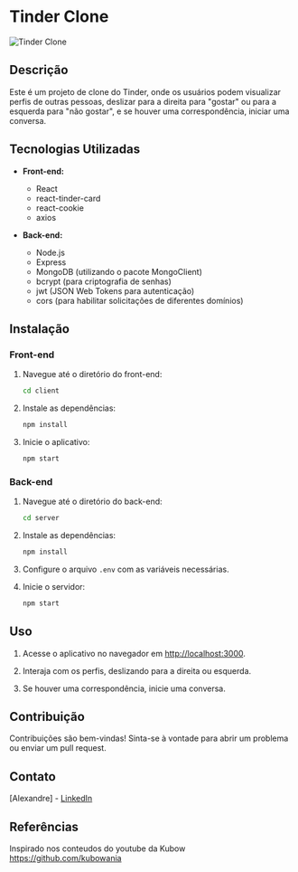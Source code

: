 # Tinder Clone

![Tinder Clone](url_da_imagem_do_seu_projeto)

## Descrição

Este é um projeto de clone do Tinder, onde os usuários podem visualizar perfis de outras pessoas, deslizar para a direita para "gostar" ou para a esquerda para "não gostar", e se houver uma correspondência, iniciar uma conversa.

## Tecnologias Utilizadas

- **Front-end:**
  - React
  - react-tinder-card
  - react-cookie
  - axios

- **Back-end:**
  - Node.js
  - Express
  - MongoDB (utilizando o pacote MongoClient)
  - bcrypt (para criptografia de senhas)
  - jwt (JSON Web Tokens para autenticação)
  - cors (para habilitar solicitações de diferentes domínios)

## Instalação

### Front-end

1. Navegue até o diretório do front-end:
    ```bash
    cd client
    ```

2. Instale as dependências:
    ```bash
    npm install
    ```

3. Inicie o aplicativo:
    ```bash
    npm start
    ```

### Back-end

1. Navegue até o diretório do back-end:
    ```bash
    cd server
    ```

2. Instale as dependências:
    ```bash
    npm install
    ```

3. Configure o arquivo `.env` com as variáveis necessárias.

4. Inicie o servidor:
    ```bash
    npm start
    ```

## Uso

1. Acesse o aplicativo no navegador em [http://localhost:3000](http://localhost:3000).

2. Interaja com os perfis, deslizando para a direita ou esquerda.

3. Se houver uma correspondência, inicie uma conversa.

## Contribuição

Contribuições são bem-vindas! Sinta-se à vontade para abrir um problema ou enviar um pull request.

## Contato

[Alexandre] - [LinkedIn](https://www.linkedin.com/in/oliveira-xand/)

## Referências 
Inspirado nos conteudos do youtube da Kubow https://github.com/kubowania

